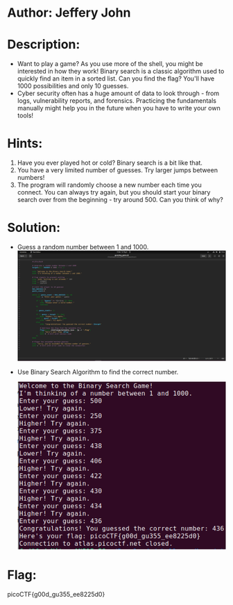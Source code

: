 # Author: Jeffery John

# Description:
- Want to play a game? As you use more of the shell, you might be interested in how they work! Binary search is a classic algorithm used to quickly find an item in a sorted list. Can you find the flag? You'll have 1000 possibilities and only 10 guesses.
- Cyber security often has a huge amount of data to look through - from logs, vulnerability reports, and forensics. Practicing the fundamentals manually might help you in the future when you have to write your own tools!

# Hints:
1. Have you ever played hot or cold? Binary search is a bit like that.
2. You have a very limited number of guesses. Try larger jumps between numbers!
3. The program will randomly choose a new number each time you connect. You can always try again, but you should start your binary search over from the beginning - try around 500. Can you think of why?

# Solution:
- Guess a random number between 1 and 1000.
![alt text](image.png)

- Use Binary Search Algorithm to find the correct number.

    ![alt text](image-1.png)

# Flag: 
picoCTF{g00d_gu355_ee8225d0}
